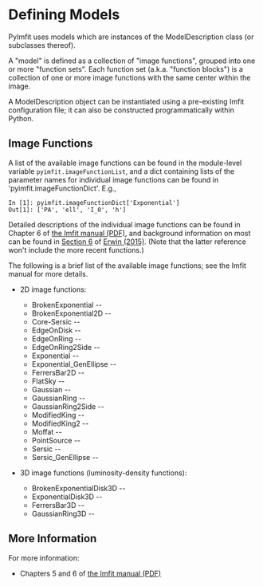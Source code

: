 # Defining Models

PyImfit uses models which are instances of the ModelDescription class (or subclasses thereof).

A "model" is defined as a collection of "image functions", grouped into one or more "function sets".
Each function set (a.k.a. "function blocks") is a collection of one or more image functions with
the same center within the image.

A ModelDescription object can be instantiated using a pre-existing Imfit configuration file;
it can also be constructed programmatically within Python.


## Image Functions

A list of the available image functions can be found in the module-level variable `pyimfit.imageFunctionList`,
and a dict containing lists of the parameter names for individual image functions can be found in
'pyimfit.imageFunctionDict'. E.g.,

    In [1]: pyimfit.imageFunctionDict['Exponential']                                                                                                                                                               
    Out[1]: ['PA', 'ell', 'I_0', 'h']

Detailed descriptions of the individual image functions can be found in
Chapter 6 of [the Imfit manual (PDF)](https://www.mpe.mpg.de/~erwin/resources/imfit/imfit_howto.pdf),
and background information on most can be found in
 [Section 6](https://iopscience.iop.org/article/10.1088/0004-637X/799/2/226#apj506756s6) of 
 [Erwin (2015)](https://ui.adsabs.harvard.edu/abs/2015ApJ...799..226E/abstract). (Note that the
 latter reference won't include the more recent functions.)

The following is a brief list of the available image functions; see the Imfit manual for more
details.

   - 2D image functions:
   
      - BrokenExponential -- 
      - BrokenExponential2D -- 
      - Core-Sersic -- 
      - EdgeOnDisk -- 
      - EdgeOnRing -- 
      - EdgeOnRing2Side -- 
      - Exponential -- 
      - Exponential_GenEllipse -- 
      - FerrersBar2D -- 
      - FlatSky -- 
      - Gaussian -- 
      - GaussianRing -- 
      - GaussianRing2Side -- 
      - ModifiedKing -- 
      - ModifiedKing2 -- 
      - Moffat -- 
      - PointSource -- 
      - Sersic -- 
      - Sersic_GenEllipse --

   - 3D image functions (luminosity-density functions):
      - BrokenExponentialDisk3D -- 
      - ExponentialDisk3D -- 
      - FerrersBar3D -- 
      - GaussianRing3D -- 



## More Information

For more information:

   - Chapters 5 and 6 of [the Imfit manual (PDF)](https://www.mpe.mpg.de/~erwin/resources/imfit/imfit_howto.pdf)
